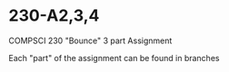 # 230-A2,3,4
COMPSCI 230 "Bounce" 3 part Assignment

Each "part" of the assignment can be found in branches
